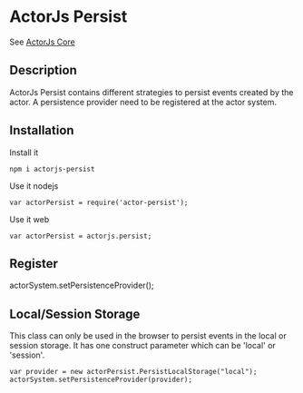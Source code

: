 ActorJs Persist
============

See [ActorJs Core](https://github.com/actorjs/actor-core)

Description
-----------

ActorJs Persist contains different strategies to persist events created by the actor. A persistence provider need to be registered at the actor system.

Installation
------------
Install it
```
npm i actorjs-persist
```

Use it nodejs
```
var actorPersist = require('actor-persist');
```

Use it web
```
var actorPersist = actorjs.persist;
```

Register
--------
actorSystem.setPersistenceProvider(<Provider>);


Local/Session Storage
---------------------
This class can only be used in the browser to persist events in the local or session storage. It has one construct parameter which can be 'local' or 'session'.
```
var provider = new actorPersist.PersistLocalStorage("local");
actorSystem.setPersistenceProvider(provider);
```